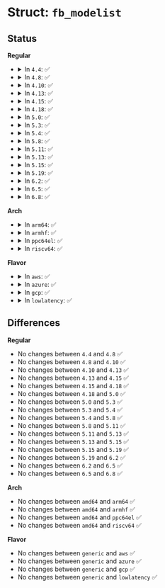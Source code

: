 # Struct: <code>fb_modelist</code>

## Status
<b>Regular</b>
<ul>
<li>
<details>
<summary>In <code>4.4</code>: ✅</summary>

```c
struct fb_modelist {
    struct list_head list;
    struct fb_videomode mode;
};
```
</details>
</li>
<li>
<details>
<summary>In <code>4.8</code>: ✅</summary>

```c
struct fb_modelist {
    struct list_head list;
    struct fb_videomode mode;
};
```
</details>
</li>
<li>
<details>
<summary>In <code>4.10</code>: ✅</summary>

```c
struct fb_modelist {
    struct list_head list;
    struct fb_videomode mode;
};
```
</details>
</li>
<li>
<details>
<summary>In <code>4.13</code>: ✅</summary>

```c
struct fb_modelist {
    struct list_head list;
    struct fb_videomode mode;
};
```
</details>
</li>
<li>
<details>
<summary>In <code>4.15</code>: ✅</summary>

```c
struct fb_modelist {
    struct list_head list;
    struct fb_videomode mode;
};
```
</details>
</li>
<li>
<details>
<summary>In <code>4.18</code>: ✅</summary>

```c
struct fb_modelist {
    struct list_head list;
    struct fb_videomode mode;
};
```
</details>
</li>
<li>
<details>
<summary>In <code>5.0</code>: ✅</summary>

```c
struct fb_modelist {
    struct list_head list;
    struct fb_videomode mode;
};
```
</details>
</li>
<li>
<details>
<summary>In <code>5.3</code>: ✅</summary>

```c
struct fb_modelist {
    struct list_head list;
    struct fb_videomode mode;
};
```
</details>
</li>
<li>
<details>
<summary>In <code>5.4</code>: ✅</summary>

```c
struct fb_modelist {
    struct list_head list;
    struct fb_videomode mode;
};
```
</details>
</li>
<li>
<details>
<summary>In <code>5.8</code>: ✅</summary>

```c
struct fb_modelist {
    struct list_head list;
    struct fb_videomode mode;
};
```
</details>
</li>
<li>
<details>
<summary>In <code>5.11</code>: ✅</summary>

```c
struct fb_modelist {
    struct list_head list;
    struct fb_videomode mode;
};
```
</details>
</li>
<li>
<details>
<summary>In <code>5.13</code>: ✅</summary>

```c
struct fb_modelist {
    struct list_head list;
    struct fb_videomode mode;
};
```
</details>
</li>
<li>
<details>
<summary>In <code>5.15</code>: ✅</summary>

```c
struct fb_modelist {
    struct list_head list;
    struct fb_videomode mode;
};
```
</details>
</li>
<li>
<details>
<summary>In <code>5.19</code>: ✅</summary>

```c
struct fb_modelist {
    struct list_head list;
    struct fb_videomode mode;
};
```
</details>
</li>
<li>
<details>
<summary>In <code>6.2</code>: ✅</summary>

```c
struct fb_modelist {
    struct list_head list;
    struct fb_videomode mode;
};
```
</details>
</li>
<li>
<details>
<summary>In <code>6.5</code>: ✅</summary>

```c
struct fb_modelist {
    struct list_head list;
    struct fb_videomode mode;
};
```
</details>
</li>
<li>
<details>
<summary>In <code>6.8</code>: ✅</summary>

```c
struct fb_modelist {
    struct list_head list;
    struct fb_videomode mode;
};
```
</details>
</li>
</ul>
<b>Arch</b>
<ul>
<li>
<details>
<summary>In <code>arm64</code>: ✅</summary>

```c
struct fb_modelist {
    struct list_head list;
    struct fb_videomode mode;
};
```
</details>
</li>
<li>
<details>
<summary>In <code>armhf</code>: ✅</summary>

```c
struct fb_modelist {
    struct list_head list;
    struct fb_videomode mode;
};
```
</details>
</li>
<li>
<details>
<summary>In <code>ppc64el</code>: ✅</summary>

```c
struct fb_modelist {
    struct list_head list;
    struct fb_videomode mode;
};
```
</details>
</li>
<li>
<details>
<summary>In <code>riscv64</code>: ✅</summary>

```c
struct fb_modelist {
    struct list_head list;
    struct fb_videomode mode;
};
```
</details>
</li>
</ul>
<b>Flavor</b>
<ul>
<li>
<details>
<summary>In <code>aws</code>: ✅</summary>

```c
struct fb_modelist {
    struct list_head list;
    struct fb_videomode mode;
};
```
</details>
</li>
<li>
<details>
<summary>In <code>azure</code>: ✅</summary>

```c
struct fb_modelist {
    struct list_head list;
    struct fb_videomode mode;
};
```
</details>
</li>
<li>
<details>
<summary>In <code>gcp</code>: ✅</summary>

```c
struct fb_modelist {
    struct list_head list;
    struct fb_videomode mode;
};
```
</details>
</li>
<li>
<details>
<summary>In <code>lowlatency</code>: ✅</summary>

```c
struct fb_modelist {
    struct list_head list;
    struct fb_videomode mode;
};
```
</details>
</li>
</ul>

## Differences
<b>Regular</b>
<ul>
<li>
No changes between <code>4.4</code> and <code>4.8</code> ✅
</li>
<li>
No changes between <code>4.8</code> and <code>4.10</code> ✅
</li>
<li>
No changes between <code>4.10</code> and <code>4.13</code> ✅
</li>
<li>
No changes between <code>4.13</code> and <code>4.15</code> ✅
</li>
<li>
No changes between <code>4.15</code> and <code>4.18</code> ✅
</li>
<li>
No changes between <code>4.18</code> and <code>5.0</code> ✅
</li>
<li>
No changes between <code>5.0</code> and <code>5.3</code> ✅
</li>
<li>
No changes between <code>5.3</code> and <code>5.4</code> ✅
</li>
<li>
No changes between <code>5.4</code> and <code>5.8</code> ✅
</li>
<li>
No changes between <code>5.8</code> and <code>5.11</code> ✅
</li>
<li>
No changes between <code>5.11</code> and <code>5.13</code> ✅
</li>
<li>
No changes between <code>5.13</code> and <code>5.15</code> ✅
</li>
<li>
No changes between <code>5.15</code> and <code>5.19</code> ✅
</li>
<li>
No changes between <code>5.19</code> and <code>6.2</code> ✅
</li>
<li>
No changes between <code>6.2</code> and <code>6.5</code> ✅
</li>
<li>
No changes between <code>6.5</code> and <code>6.8</code> ✅
</li>
</ul>
<b>Arch</b>
<ul>
<li>
No changes between <code>amd64</code> and <code>arm64</code> ✅
</li>
<li>
No changes between <code>amd64</code> and <code>armhf</code> ✅
</li>
<li>
No changes between <code>amd64</code> and <code>ppc64el</code> ✅
</li>
<li>
No changes between <code>amd64</code> and <code>riscv64</code> ✅
</li>
</ul>
<b>Flavor</b>
<ul>
<li>
No changes between <code>generic</code> and <code>aws</code> ✅
</li>
<li>
No changes between <code>generic</code> and <code>azure</code> ✅
</li>
<li>
No changes between <code>generic</code> and <code>gcp</code> ✅
</li>
<li>
No changes between <code>generic</code> and <code>lowlatency</code> ✅
</li>
</ul>
